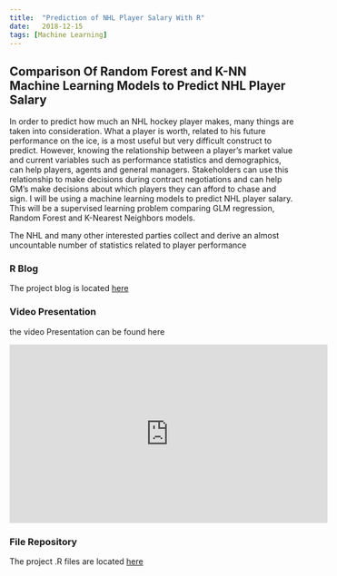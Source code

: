 ```yaml
---
title:  "Prediction of NHL Player Salary With R"
date:   2018-12-15
tags: [Machine Learning]
---
```

## Comparison Of Random Forest and K-NN Machine Learning Models to Predict NHL Player Salary

In order to predict how much an NHL hockey player makes, many things are taken 
into consideration. What a player is worth, related to his future performance 
on the ice, is a most useful but very difficult construct to predict. 
However, knowing the relationship between a player’s market value and current 
variables such as performance statistics and demographics, can help players, 
agents and general managers. Stakeholders can use this relationship to make 
decisions during contract negotiations and can help GM’s make decisions about 
which players they can afford to chase and sign. I will be using a machine 
learning models to predict NHL player salary. This will be a supervised 
learning problem comparing GLM regression, Random Forest and K-Nearest 
Neighbors models. 

The NHL and many other interested parties collect and derive an almost 
uncountable number of statistics related to player performance 

### R Blog

The project blog is located [here](https://joshua-farrell.github.io/projects/hockey-main.html)

### Video Presentation

the video Presentation can be found here
<iframe width="560" height="315" src="https://www.youtube.com/embed/VWMG8mkAqbo" frameborder="0" allow="accelerometer; autoplay; encrypted-media; gyroscope; picture-in-picture" allowfullscreen></iframe>

### File Repository

The project .R files are located [here](https://github.com/joshua-farrell/joshua-farrell.github.io/tree/master/projects/hockey)
